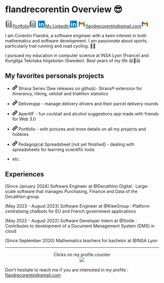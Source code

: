 # flandrecorentin Overview 😎

[![Portfolio](./assets/website-portfolio-icon.png)Portfolio![Portfolio](./assets/website-portfolio-icon.png)](https://flandrecorentin.github.io/) [![Flandre Corentin on LinkedIn](./assets/linkedin-icon.png)My LinkedIn![Flandre Corentin on LinkedIn](./assets/linkedin-icon.png)](https://fr.linkedin.com/in/corentin-flandre-109042202)  ![Mail](./assets/gmail-icon.png)flandrecorentin@gmail.com![Mail](./assets/gmail-icon.png)



I am Corentin Flandre, a software engineer with a keen interest in both mathematics and software development. I am passionate about sports, particularly trail running and road cycling. 🚴🌄

I pursued my education in computer science at INSA Lyon (France) and Kungliga Tekniska högskolan (Sweden). Best years of my life 😃🌟😃

## My favorites personals projects

- [![StravaSeries](./assets/link-icon.png)](https://flandrecorentin.com/) Strava Series [See releases on github]- Strava® extension for itinerancy, hiking, velotaf and triathlon statistics

- [![Deliverapp](./assets/link-icon.png)](https://github.com/flandrecorentin/Deliverapp) Deliverapp - manage delivery drivers and their parcel delivery rounds 

- [![AperitIF](./assets/link-icon.png)](https://alexisreis.github.io/AperitIF/) AperitIF - fun cocktail and alcohol suggestions app made with friends for Web 3.0

- [![Portfolio](./assets/link-icon.png)](https://flandrecorentin.github.io/) Portfolio - with pictures and more details on all my projects and hobbies

- [![Pedagogical Spreadsheet](./assets/link-icon.png)](https://github.com/flandrecorentin/) Pedagogical Spreadsheet [not yet finished] - dealing with spreadsheets for learning scientific tools

- etc.

## Experiences 

[Since January 2024] Software Engineer at @Decathlon Digital :
Large-scale software that manages Purchasing, Finance and Data of the Decathlon group.

[May 2023 - August 2023] Software Engineer at @KleeGroup : Platform centralising chatbots for EU and French government applications 

[May 2022 - August 2022] Software Developer Intern at @Smile : Contributes to development of a Document Management System (DMS) in cloud 

[Since September 2020] Mathematics teachers for bachelor at @INSA Lyon

---

<!-- Found on the garimasingh128 github user's profile -->
<p align="center"> 
  Clicks on my profile counter<br>
  <img src="https://profile-counter.glitch.me/flandrecorentin/count.svg" />
</p>

Don't hesitate to reach me if you are interested in my profile : flandrecorentin@gmail.com